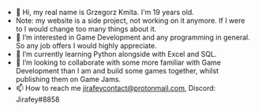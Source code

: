 - 👋 Hi, my real name is Grzegorz Kmita. I'm 19 years old.
- Note: my website is a side project, not working on it anymore. If I were to I would change too many things about it.
- 👀 I’m interested in Game Development and any programming in general. So any job offers I would highly appreciate. 
- 🌱 I’m currently learning Python alongside with Excel and SQL.
- 💞️ I’m looking to collaborate with some more familiar with Game Development than I am and build some games together, whilst publishing them on Game Jams.
- 📫 How to reach me jirafeycontact@protonmail.com, Discord: Jirafey#8858
<!---
✨
--->
